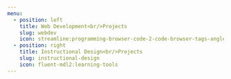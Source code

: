 ```yaml
---
menu:
  - position: left
    title: Web Development<br/>Projects
    slug: webdev
    icon: streamline:programming-browser-code-2-code-browser-tags-angle-programming-bracket
  - position: right
    title: Instructional Design<br/>Projects
    slug: instructional-design
    icon: fluent-mdl2:learning-tools
---
```

